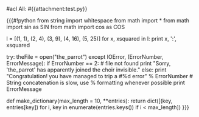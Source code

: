 #acl All:
#{{attachment:test.py}}

{{{#!python
from string import whitespace
from math import *
from math import sin as SIN
from math import cos as COS

l = [(1, 1), (2, 4), (3, 9), (4, 16), (5, 25)]
for x, xsquared in l:
    print x, ':', xsquared

try:
    theFile = open("the_parrot")
 except IOError, (ErrorNumber, ErrorMessage):
     if ErrorNumber == 2: # file not found
        print "Sorry, 'the_parrot' has apparently joined the choir invisible."
     else:
        print "Congratulation! you have managed to trip a #%d error" % ErrorNumber  # String concatenation is slow, use % formatting whenever possible
        print ErrorMessage

def make_dictionary(max_length = 10, **entries):
    return dict([(key, entries[key]) for i, key in enumerate(entries.keys()) if i < max_length])
}}}
